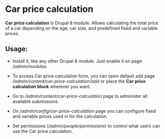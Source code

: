# Car price calculation

**Car price calculation** is Drupal 8 module. Allows calculating the total price
of a car depending on the age, car size, and predefined fixed and variable
prices. 

Usage:
--------------

- Install it, like any other Drupal 8 module. Just enable it on page
*/admin/modules*.

- To access Car price calculation form, you can open default add page
*/admin/content/car-price-calculation/add* or place the **Car price calculation
block** wherever you want. 

- Go to */admin/content/car-price-calculation* page to administer all available
submissions.

- On */admin/config/car-price-calculation* page you can configure fixed and
variable prices used in for the calculation.

- Set permissions (*/admin/people/permissions*) to control what users can use
the Car price calculation.
